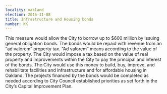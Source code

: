 ```yaml
---
locality: oakland
election: 2016-11-08
title: Infrastructure and Housing bonds
number: KK
---
```

This measure would allow the City to borrow up to $600 million by issuing general obligation bonds. The bonds would be repaid with revenue from an “ad valorem” property tax. “Ad valorem” means according to the value of the property. The City would impose a tax based on the value of real property and improvements within the City to pay the principal and interest of the bonds. The City would use this money to build, buy, improve, and rehabilitate facilities and infrastructure and for affordable housing in Oakland. The projects financed by the bonds would be completed as needed according to City Council established priorities as set forth in the City’s Capital Improvement Plan.
